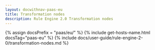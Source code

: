 ```yaml
---
layout: docwithnav-paas-eu
title: Transformation nodes
description: Rule Engine 2.0 Transformation nodes
---
```


{% assign docsPrefix = "paas/eu/" %}
{% include get-hosts-name.html docsTag="paas-eu" %}
{% include docs/user-guide/rule-engine-2-0/transformation-nodes.md %}